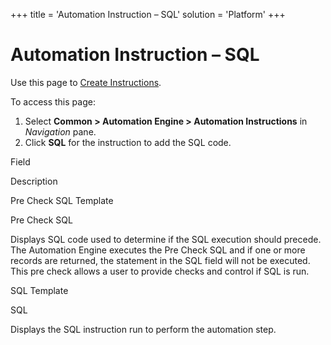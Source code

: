+++
title = 'Automation Instruction – SQL'
solution = 'Platform'
+++

# Automation Instruction – SQL

<div class="use">

Use this page to [Create
Instructions](../Use_Cases/Create_Instructions.htm).

</div>

To access this page:

1.  Select <span style="font-weight: bold;">Common \> Automation Engine
    \> Automation Instructions</span> in
    <span style="font-style: italic;">Navigation</span> pane.
2.  Click <span style="font-weight: bold;">SQL</span> for the
    instruction to add the SQL code.

Field

Description

Pre Check SQL Template

Pre Check SQL

Displays SQL code used to determine if the SQL execution should precede.
The Automation Engine executes the Pre Check SQL and if one or more
records are returned, the statement in the SQL field will not be
executed. This pre check allows a user to provide checks and control if
SQL is run.

SQL Template

SQL

Displays the SQL instruction run to perform the automation step.
